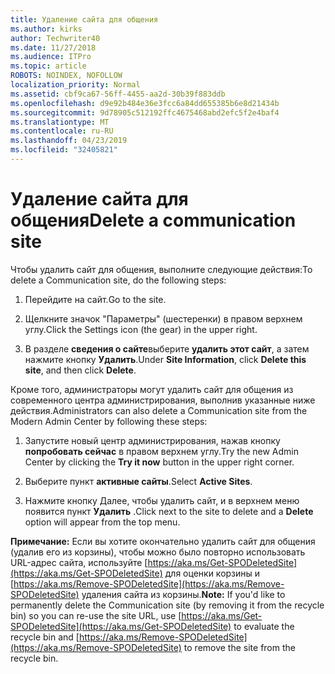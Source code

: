 ```yaml
---
title: Удаление сайта для общения
ms.author: kirks
author: Techwriter40
ms.date: 11/27/2018
ms.audience: ITPro
ms.topic: article
ROBOTS: NOINDEX, NOFOLLOW
localization_priority: Normal
ms.assetid: cbf9ca67-56ff-4455-aa2d-30b39f883ddb
ms.openlocfilehash: d9e92b484e36e3fcc6a84dd655385b6e8d21434b
ms.sourcegitcommit: 9d78905c512192ffc4675468abd2efc5f2e4baf4
ms.translationtype: MT
ms.contentlocale: ru-RU
ms.lasthandoff: 04/23/2019
ms.locfileid: "32405821"
---
```

# <a name="delete-a-communication-site"></a><span data-ttu-id="14915-102">Удаление сайта для общения</span><span class="sxs-lookup"><span data-stu-id="14915-102">Delete a communication site</span></span>

<span data-ttu-id="14915-103">Чтобы удалить сайт для общения, выполните следующие действия:</span><span class="sxs-lookup"><span data-stu-id="14915-103">To delete a Communication site, do the following steps:</span></span> 
  
1. <span data-ttu-id="14915-104">Перейдите на сайт.</span><span class="sxs-lookup"><span data-stu-id="14915-104">Go to the site.</span></span> 
  
2. <span data-ttu-id="14915-105">Щелкните значок "Параметры" (шестеренки) в правом верхнем углу.</span><span class="sxs-lookup"><span data-stu-id="14915-105">Click the Settings icon (the gear) in the upper right.</span></span> 
  
3. <span data-ttu-id="14915-106">В разделе **сведения о сайте**выберите **удалить этот сайт**, а затем нажмите кнопку **Удалить**.</span><span class="sxs-lookup"><span data-stu-id="14915-106">Under **Site Information**, click **Delete this site**, and then click **Delete**.</span></span> 
  
<span data-ttu-id="14915-107">Кроме того, администраторы могут удалить сайт для общения из современного центра администрирования, выполнив указанные ниже действия.</span><span class="sxs-lookup"><span data-stu-id="14915-107">Administrators can also delete a Communication site from the Modern Admin Center by following these steps:</span></span> 
  
1. <span data-ttu-id="14915-108">Запустите новый центр администрирования, нажав кнопку **попробовать сейчас** в правом верхнем углу.</span><span class="sxs-lookup"><span data-stu-id="14915-108">Try the new Admin Center by clicking the **Try it now** button in the upper right corner.</span></span> 
  
2. <span data-ttu-id="14915-109">Выберите пункт **активные сайты**.</span><span class="sxs-lookup"><span data-stu-id="14915-109">Select **Active Sites**.</span></span> 
  
3. <span data-ttu-id="14915-110">Нажмите кнопку Далее, чтобы удалить сайт, и в верхнем меню появится пункт **Удалить** .</span><span class="sxs-lookup"><span data-stu-id="14915-110">Click next to the site to delete and a **Delete** option will appear from the top menu.</span></span> 
  
 <span data-ttu-id="14915-111">**Примечание:** Если вы хотите окончательно удалить сайт для общения (удалив его из корзины), чтобы можно было повторно использовать URL-адрес сайта, используйте [https://aka.ms/Get-SPODeletedSite](https://aka.ms/Get-SPODeletedSite) для оценки корзины и [https://aka.ms/Remove-SPODeletedSite](https://aka.ms/Remove-SPODeletedSite) удаления сайта из корзины.</span><span class="sxs-lookup"><span data-stu-id="14915-111">**Note:** If you'd like to permanently delete the Communication site (by removing it from the recycle bin) so you can re-use the site URL, use [https://aka.ms/Get-SPODeletedSite](https://aka.ms/Get-SPODeletedSite) to evaluate the recycle bin and [https://aka.ms/Remove-SPODeletedSite](https://aka.ms/Remove-SPODeletedSite) to remove the site from the recycle bin.</span></span> 
  

